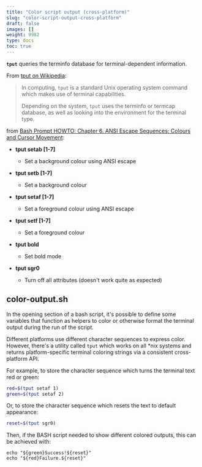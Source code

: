 ```yaml
---
title: "Color script output (cross-platform)"
slug: "color-script-output-cross-platform"
draft: false
images: []
weight: 9982
type: docs
toc: true
---
```


**`tput`** queries the terminfo database for terminal-dependent information.

From [tput on Wikipedia](https://en.wikipedia.org/wiki/Tput):

> In computing, `tput` is a standard Unix operating system command which makes use of terminal capabilities.
>
> Depending on the system, `tput` uses the terminfo or termcap database, as well as looking into the environment for the terminal type.

from [Bash Prompt HOWTO: Chapter 6. ANSI Escape Sequences: Colours and Cursor Movement](http://www.tldp.org/HOWTO/Bash-Prompt-HOWTO/x405.html):

* **tput setab [1-7]**

  * Set a background colour using ANSI escape

* **tput setb [1-7]**

  * Set a background colour

* **tput setaf [1-7]**

  * Set a foreground colour using ANSI escape

* **tput setf [1-7]**

  * Set a foreground colour

* **tput bold**

  * Set bold mode

* **tput sgr0**

  * Turn off all attributes (doesn't work quite as expected)

## color-output.sh
In the opening section of a bash script, it's possible to define some variables that function as helpers to color or otherwise format the terminal output during the run of the script.

Different platforms use different character sequences to express color. However, there's a utility called `tput` which works on all *nix systems and returns platform-specific terminal coloring strings via a consistent cross-platform API.

For example, to store the character sequence which turns the terminal text red or green:

```sh
red=$(tput setaf 1)
green=$(tput setaf 2)
```

Or, to store the character sequence which resets the text to default appearance:

```sh
reset=$(tput sgr0)
```

Then, if the BASH script needed to show different colored outputs, this can be achieved with:

```
echo "${green}Success!${reset}"
echo "${red}Failure.${reset}"
```

